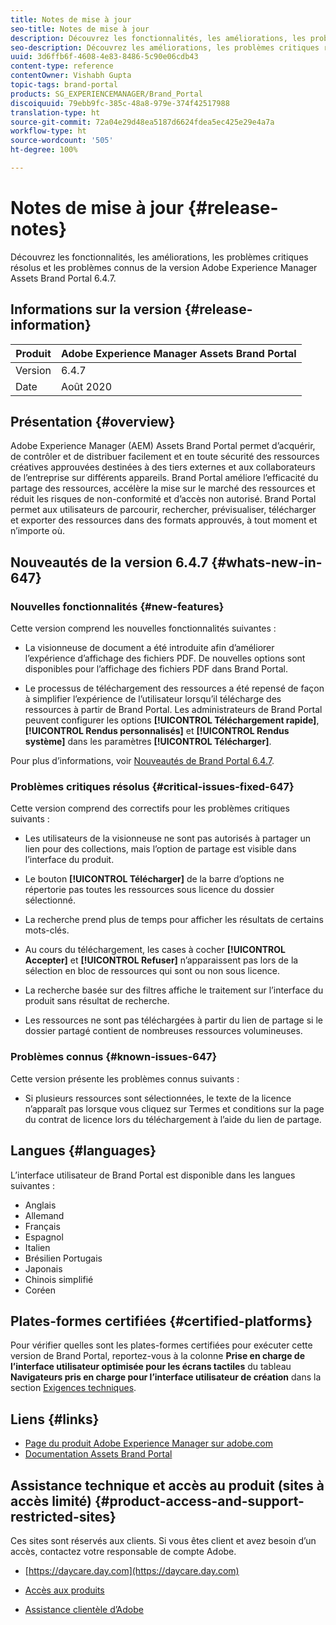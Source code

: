 ```yaml
---
title: Notes de mise à jour
seo-title: Notes de mise à jour
description: Découvrez les fonctionnalités, les améliorations, les problèmes critiques résolus et les problèmes connus de la version Adobe Experience Manager Assets Brand Portal 6.4.7.
seo-description: Découvrez les améliorations, les problèmes critiques résolus et les problèmes connus de la version Adobe Experience Manager Assets Brand Portal 6.4.7.
uuid: 3d6ffb6f-4608-4e83-8486-5c90e06cdb43
content-type: reference
contentOwner: Vishabh Gupta
topic-tags: brand-portal
products: SG_EXPERIENCEMANAGER/Brand_Portal
discoiquuid: 79ebb9fc-385c-48a8-979e-374f42517988
translation-type: ht
source-git-commit: 72a04e29d48ea5187d6624fdea5ec425e29e4a7a
workflow-type: ht
source-wordcount: '505'
ht-degree: 100%

---
```



# Notes de mise à jour {#release-notes}

Découvrez les fonctionnalités, les améliorations, les problèmes critiques résolus et les problèmes connus de la version Adobe Experience Manager Assets Brand Portal 6.4.7.

## Informations sur la version {#release-information}

| Produit | Adobe Experience Manager Assets Brand Portal |
|---|---|
| Version | 6.4.7 |
| Date | Août 2020 |

## Présentation {#overview}

Adobe Experience Manager (AEM) Assets Brand Portal permet d’acquérir, de contrôler et de distribuer facilement et en toute sécurité des ressources créatives approuvées destinées à des tiers externes et aux collaborateurs de l’entreprise sur différents appareils. Brand Portal améliore l’efficacité du partage des ressources, accélère la mise sur le marché des ressources et réduit les risques de non-conformité et d’accès non autorisé. Brand Portal permet aux utilisateurs de parcourir, rechercher, prévisualiser, télécharger et exporter des ressources dans des formats approuvés, à tout moment et n’importe où.

## Nouveautés de la version 6.4.7 {#whats-new-in-647}

### Nouvelles fonctionnalités {#new-features}

Cette version comprend les nouvelles fonctionnalités suivantes :

* La visionneuse de document a été introduite afin d’améliorer l’expérience d’affichage des fichiers PDF. De nouvelles options sont disponibles pour l’affichage des fichiers PDF dans Brand Portal.

<!--
* Download Settings configuration to configure asset download from Brand Portal. Fast download, custom renditions, and system renditions are the available configurations. 
-->

* Le processus de téléchargement des ressources a été repensé de façon à simplifier l’expérience de l’utilisateur lorsqu’il télécharge des ressources à partir de Brand Portal. Les administrateurs de Brand Portal peuvent configurer les options **[!UICONTROL Téléchargement rapide]**, **[!UICONTROL Rendus personnalisés]** et **[!UICONTROL Rendus système]** dans les paramètres **[!UICONTROL Télécharger]**.

Pour plus d’informations, voir [Nouveautés de Brand Portal 6.4.7](whats-new.md).

### Problèmes critiques résolus {#critical-issues-fixed-647}

Cette version comprend des correctifs pour les problèmes critiques suivants :

* Les utilisateurs de la visionneuse ne sont pas autorisés à partager un lien pour des collections, mais l’option de partage est visible dans l’interface du produit.

* Le bouton **[!UICONTROL Télécharger]** de la barre d’options ne répertorie pas toutes les ressources sous licence du dossier sélectionné.

* La recherche prend plus de temps pour afficher les résultats de certains mots-clés.

* Au cours du téléchargement, les cases à cocher **[!UICONTROL Accepter]** et **[!UICONTROL Refuser]** n’apparaissent pas lors de la sélection en bloc de ressources qui sont ou non sous licence.

* La recherche basée sur des filtres affiche le traitement sur l’interface du produit sans résultat de recherche.

* Les ressources ne sont pas téléchargées à partir du lien de partage si le dossier partagé contient de nombreuses ressources volumineuses.


### Problèmes connus {#known-issues-647}

Cette version présente les problèmes connus suivants :

* Si plusieurs ressources sont sélectionnées, le texte de la licence n’apparaît pas lorsque vous cliquez sur Termes et conditions sur la page du contrat de licence lors du téléchargement à l’aide du lien de partage.



## Langues {#languages}

L’interface utilisateur de Brand Portal est disponible dans les langues suivantes :

* Anglais
* Allemand
* Français
* Espagnol
* Italien
* Brésilien   Portugais
* Japonais
* Chinois simplifié
* Coréen

## Plates-formes certifiées   {#certified-platforms}

Pour vérifier quelles sont les plates-formes certifiées pour exécuter cette version de Brand Portal, reportez-vous à la colonne **Prise en charge de l’interface utilisateur optimisée pour les écrans tactiles** du tableau **Navigateurs pris en charge pour l’interface utilisateur de création** dans la section [Exigences techniques](https://helpx.adobe.com/fr/experience-manager/6-4/sites/deploying/using/technical-requirements.html).

## Liens {#links}

* [Page du produit Adobe Experience Manager sur adobe.com](http://www.adobe.com/fr/marketing-cloud/experience-manager.html)
* [Documentation Assets Brand Portal](https://helpx.adobe.com/fr/experience-manager/brand-portal/user-guide.html)

## Assistance technique et accès au produit (sites à accès limité) {#product-access-and-support-restricted-sites}

Ces sites sont réservés aux clients. Si vous êtes client et avez besoin d’un accès, contactez votre responsable de compte Adobe.

* [https://daycare.day.com](https://daycare.day.com)

* [Accès aux produits](https://login.marketing.adobe.com)

* [Assistance clientèle d’Adobe](https://helpx.adobe.com/fr/contact.html)
